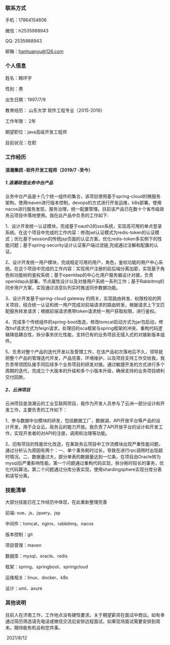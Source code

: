 ### 联系方式

手机：17864154606

微信：h2535988943

QQ: 2535988943

邮箱：hanhuanyu@126.com

### 个人信息

姓名：韩环宇

性别：男

出生日期：1997/7/9

教育经历： 山东大学 软件工程专业（2015-2019）

工作年限： 2年

期望职位：java高级开发工程师

目前状况：在职

### 工作经历

#### 浪潮集团 -软件开发工程师（2019/7 -至今） 

##### 1.浪潮政信业务中台产品

业务中台产品是十几个统一组件的集合，该项目使用基于spring-cloud的微服务架构，使用maven进行版本控制，devops的方式进行开发运维，k8s部署。使用nacos进行服务发现，服务治理，统一配置管理。目前该产品已在数十个省市级政务云项目中落地使用。我在此产品中负责的工作如下: 

1、设计开发统一认证模块，完成基于oauth2的sso系统，实现高可用的单点登录系统。在这个项目中完成的工作内容：修改jwt认证模式为redis-token的认证模式；优化基于session的传统jsp页面的认证方案，优化redis-token多实例下的性能问题；基于spring-security设计认证客户端过滤链,完成通过注解和配置的认证。

2、设计开发统一用户模块，完成稳定可用的用户，角色，鉴权功能的用户中心系统。在这个项目中完成的工作内容：实现用户注册的前后端分离加密，实现基于角色和功能树的鉴权系统；基于openldap的中心化用户服务器设计对接，负责openldap从部署，节点属性设计以及对接用户系统一系列工作；基于Rabbitmq的同步用户方案，实现通过消息队列实时推送同步数据功能。

3、设计开发基于spring-cloud gateway 的网关，实现路由转发、权限校验的网关项目，结合统一认证和统一用户完成对前端请求的路由转发，根据请求上下文匹配服务转发请求；根据前端请求携带token请求统一用户获取权限，进行鉴权。

4、完成多个传统组件的spring-boot改造，修改tomcat启动方式为jar包启动，修改hsf请求方式为feign请求，处理旧的sca框架与spring框架的冲突，重构代码逻辑降低耦合性，拆分事务优化性能，支持已有的业务项目无侵入式的对接新版本组件。

5、负责对整个产品的迭代开发以及管理工作，在该产品初次落地后不久，领导就把整个产品的管理迭代开发，产品完善，环境维护，以及项目支持工作交给我，我负责带领团队接手同后续多个业务项目的研发对接。通过敏捷开发的方式进行多个周期的迭代，完成三个大版本的升级和多个小版本升级，确保支持的业务项目顺利交付回款。

##### 2、云洲项目

云洲项目是浪潮云的工业互联网项目，我作为开发人员参与了云洲一部分设计和开发工作，主要负责的工作如下：

1、参与数据中台模块的研发，包括数据工厂，数据湖，API开放平台等产品的设计开发，用于企业云，政务云的能力开放。我负责了API开放平台的设计和开发工作，实现开发者的对API的注册，调用和治理等功能。

2、旧有项目的性能优化改造，在某政务云项目中工作流模块出现严重性能问题，通过分析认为原因有两个：一、单个事务耗时过长，导致在进行rpc调用时出现超时情况。二、数据量过大，部分单表的数据量达到一亿条，在项目由Oracle转为mysql后严重影响性能。第一个问题通过重构代码实现，拆分耗时较长的事务，优化代码算法。第二个问题通过分库分表实现，使用shardingsphere实现分库分表和读写分离。

### 技能清单

大部分技能已在工作经历中体现，在此重新整理完善

前端: vue、js、jquery、jsp

中间件：tomcat、nginx、rabbitmq、nacos

版本控制：git

项目管理：maven

数据库：mysql、oracle、redis

框架：spring、springboot、springcloud

运维相关：linux、docker、k8s

设计：uml、axure

### 其他说明

目前人在济南工作，工作地点没有硬性要求。关于期望薪资在面试中商议。如有幸通过简历筛选请先电话或微信交流后安排远程面试，如果现场面试需要安排到周末。期待能有机会和您共事。

​																																											  2021/8/12



